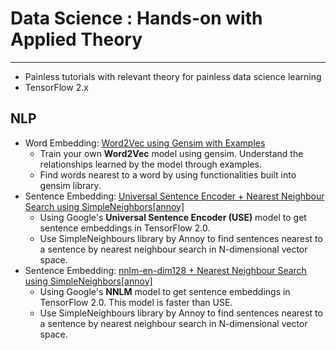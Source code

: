 # Data Science : Hands-on with Applied Theory
---

- Painless tutorials with relevant theory for painless data science learning
- TensorFlow 2.x

## NLP
- Word Embedding: [Word2Vec using Gensim with Examples](https://github.com/silpara/data-science/blob/master/word2vec/Word2Vec%20using%20Gensim.ipynb)
  - Train your own **Word2Vec** model using gensim. Understand the relationships learned by the model through examples.
  - Find words nearest to a word by using functionalities built into gensim library.
- Sentence Embedding: [Universal Sentence Encoder + Nearest Neighbour Search using SimpleNeighbors[annoy]](https://github.com/silpara/data-science/blob/master/universal-sentence-encoder/Universal%20Sentence%20Encoder%20%2B%20Nearest%20Neighbour%20Search%20using%20SimpleNeighbors%5Bannoy%5D.ipynb)
  - Using Google's **Universal Sentence Encoder (USE)** model to get sentence embeddings in TensorFlow 2.0. 
  - Use SimpleNeighbours library by Annoy to find sentences nearest to a sentence by nearest neighbour search in N-dimensional vector space.
- Sentence Embedding: [nnlm-en-dim128 + Nearest Neighbour Search using SimpleNeighbors[annoy]](https://github.com/silpara/data-science/blob/master/nnlm-en-dim128/nnlm-en-dim128%20%2B%20Nearest%20Neighbour%20Search%20using%20SimpleNeighbors%5Bannoy%5D.ipynb)
  - Using Google's **NNLM** model to get sentence embeddings in TensorFlow 2.0. This model is faster than USE.
  - Use SimpleNeighbours library by Annoy to find sentences nearest to a sentence by nearest neighbour search in N-dimensional vector space.
